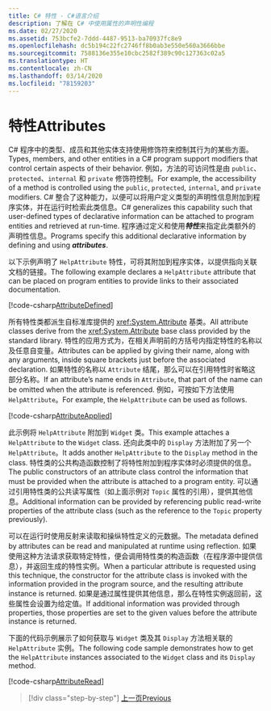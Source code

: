 ```yaml
---
title: C# 特性 - C#语言介绍
description: 了解在 C# 中使用属性的声明性编程
ms.date: 02/27/2020
ms.assetid: 753bcfe2-7ddd-4487-9513-ba70937fc8e9
ms.openlocfilehash: dc5b194c22fc2746ff8b0ab3e550e560a3666bbe
ms.sourcegitcommit: 7588136e355e10cbc2582f389c90c127363c02a5
ms.translationtype: HT
ms.contentlocale: zh-CN
ms.lasthandoff: 03/14/2020
ms.locfileid: "78159203"
---
```

# <a name="attributes"></a><span data-ttu-id="b6cb9-103">特性</span><span class="sxs-lookup"><span data-stu-id="b6cb9-103">Attributes</span></span>

<span data-ttu-id="b6cb9-104">C# 程序中的类型、成员和其他实体支持使用修饰符来控制其行为的某些方面。</span><span class="sxs-lookup"><span data-stu-id="b6cb9-104">Types, members, and other entities in a C# program support modifiers that control certain aspects of their behavior.</span></span> <span data-ttu-id="b6cb9-105">例如，方法的可访问性是由 `public`、`protected`、`internal` 和 `private` 修饰符控制。</span><span class="sxs-lookup"><span data-stu-id="b6cb9-105">For example, the accessibility of a method is controlled using the `public`, `protected`, `internal`, and `private` modifiers.</span></span> <span data-ttu-id="b6cb9-106">C# 整合了这种能力，以便可以将用户定义类型的声明性信息附加到程序实体，并在运行时检索此类信息。</span><span class="sxs-lookup"><span data-stu-id="b6cb9-106">C# generalizes this capability such that user-defined types of declarative information can be attached to program entities and retrieved at run-time.</span></span> <span data-ttu-id="b6cb9-107">程序通过定义和使用***特性***来指定此类额外的声明性信息。</span><span class="sxs-lookup"><span data-stu-id="b6cb9-107">Programs specify this additional declarative information by defining and using ***attributes***.</span></span>

<span data-ttu-id="b6cb9-108">以下示例声明了 `HelpAttribute` 特性，可将其附加到程序实体，以提供指向关联文档的链接。</span><span class="sxs-lookup"><span data-stu-id="b6cb9-108">The following example declares a `HelpAttribute` attribute that can be placed on program entities to provide links to their associated documentation.</span></span>

[!code-csharp[AttributeDefined](../../../samples/snippets/csharp/tour/attributes/Program.cs#L3-L20)]

<span data-ttu-id="b6cb9-109">所有特性类都派生自标准库提供的 <xref:System.Attribute> 基类。</span><span class="sxs-lookup"><span data-stu-id="b6cb9-109">All attribute classes derive from the <xref:System.Attribute> base class provided by the standard library.</span></span> <span data-ttu-id="b6cb9-110">特性的应用方式为，在相关声明前的方括号内指定特性的名称以及任意自变量。</span><span class="sxs-lookup"><span data-stu-id="b6cb9-110">Attributes can be applied by giving their name, along with any arguments, inside square brackets just before the associated declaration.</span></span> <span data-ttu-id="b6cb9-111">如果特性的名称以 `Attribute` 结尾，那么可以在引用特性时省略这部分名称。</span><span class="sxs-lookup"><span data-stu-id="b6cb9-111">If an attribute’s name ends in `Attribute`, that part of the name can be omitted when the attribute is referenced.</span></span> <span data-ttu-id="b6cb9-112">例如，可按如下方法使用 `HelpAttribute`。</span><span class="sxs-lookup"><span data-stu-id="b6cb9-112">For example, the `HelpAttribute` can be used as follows.</span></span>

[!code-csharp[AttributeApplied](../../../samples/snippets/csharp/tour/attributes/Program.cs#L22-L28)]

<span data-ttu-id="b6cb9-113">此示例将 `HelpAttribute` 附加到 `Widget` 类。</span><span class="sxs-lookup"><span data-stu-id="b6cb9-113">This example attaches a `HelpAttribute` to the `Widget` class.</span></span> <span data-ttu-id="b6cb9-114">还向此类中的 `Display` 方法附加了另一个 `HelpAttribute`。</span><span class="sxs-lookup"><span data-stu-id="b6cb9-114">It adds another `HelpAttribute` to the `Display` method in the class.</span></span> <span data-ttu-id="b6cb9-115">特性类的公共构造函数控制了将特性附加到程序实体时必须提供的信息。</span><span class="sxs-lookup"><span data-stu-id="b6cb9-115">The public constructors of an attribute class control the information that must be provided when the attribute is attached to a program entity.</span></span> <span data-ttu-id="b6cb9-116">可以通过引用特性类的公共读写属性（如上面示例对 `Topic` 属性的引用），提供其他信息。</span><span class="sxs-lookup"><span data-stu-id="b6cb9-116">Additional information can be provided by referencing public read-write properties of the attribute class (such as the reference to the `Topic` property previously).</span></span>

<span data-ttu-id="b6cb9-117">可以在运行时使用反射来读取和操纵特性定义的元数据。</span><span class="sxs-lookup"><span data-stu-id="b6cb9-117">The metadata defined by attributes can be read and manipulated at runtime using reflection.</span></span> <span data-ttu-id="b6cb9-118">如果使用这种方法请求获取特定特性，便会调用特性类的构造函数（在程序源中提供信息），并返回生成的特性实例。</span><span class="sxs-lookup"><span data-stu-id="b6cb9-118">When a particular attribute is requested using this technique, the constructor for the attribute class is invoked with the information provided in the program source, and the resulting attribute instance is returned.</span></span> <span data-ttu-id="b6cb9-119">如果是通过属性提供其他信息，那么在特性实例返回前，这些属性会设置为给定值。</span><span class="sxs-lookup"><span data-stu-id="b6cb9-119">If additional information was provided through properties, those properties are set to the given values before the attribute instance is returned.</span></span>

<span data-ttu-id="b6cb9-120">下面的代码示例展示了如何获取与 `Widget` 类及其 `Display` 方法相关联的 `HelpAttribute` 实例。</span><span class="sxs-lookup"><span data-stu-id="b6cb9-120">The following code sample demonstrates how to get the `HelpAttribute` instances associated to the `Widget` class and its `Display` method.</span></span>

[!code-csharp[AttributeRead](../../../samples/snippets/csharp/tour/attributes/Program.cs#ReadAttributes)]

>[!div class="step-by-step"]
>[<span data-ttu-id="b6cb9-121">上一页</span><span class="sxs-lookup"><span data-stu-id="b6cb9-121">Previous</span></span>](delegates.md)
